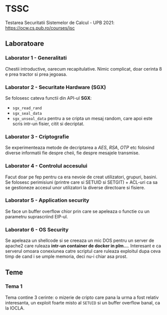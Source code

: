 # TSSC
Testarea Securitatii Sistemelor de Calcul - UPB 2021:
https://ocw.cs.pub.ro/courses/isc


## Laboratoare
### Laborator 1 - Generalitati
Chestii introductive, oarecum recapitulative. Nimic complicat, doar cerinta 8
e prea tractor si prea jegoasa.

### Laborator 2 - Securitate Hardware (SGX)
Se folosesc cateva functii din API-ul **SGX**:
- `sgx_read_rand`
- `sgx_seal_data`
- `sgx_unseal_data`
pentru a se cripta un mesaj random, care apoi este scris intr-un fisier, citit
si decriptat.

### Laborator 3 - Criptografie
Se experimenteaza metode de decriptarea a *AES*, *RSA*, *OTP* etc folosind
diverse informatii fie despre cheii, fie despre mesajele transmise.

### Laborator 4 - Controlul accesului
Facut doar pe fep pentru ca era nevoie de creat utilizatori, grupuri, basini.
Se folosesc perimisiuni (printre care si SETUID si SETGIT) + ACL-uri ca sa se
gestioneze accesul unor utilizatori la diverse directoare si fisiere.

### Laborator 5 - Application security
Se face un buffer overflow chior prin care se apeleaza o functie cu un parametru
suprascriind EIP-ul.

### Laborator 6 - OS Security
Se apeleaza un shellcode si se creeaza un mic DOS pentru un server de apache2
care ruleaza **intr-un container de docker in plm...**. Interesant e ca serverul
omoara conexiunea catre scriptul care ruleaza exploitul dupa ceva timp de cand
i se umple memoria, deci nu-i chiar asa prost.



## Teme
### Tema 1
Tema contine 3 cerinte: o mizerie de cripto care pana la urma a fost relativ
interesanta, un exploit foarte misto al `SETUID` si un buffer overflow banal, ca
la IOCLA.
